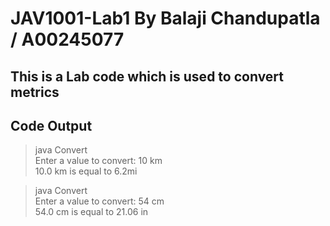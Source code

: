 # JAV1001-Lab1 By Balaji Chandupatla / A00245077
## This is a Lab code which is used to convert metrics

## Code Output
>java Convert  
Enter a value to convert: 10 km  
10.0 km is equal to 6.2mi  

>java Convert  
Enter a value to convert: 54 cm  
54.0 cm is equal to 21.06 in  
